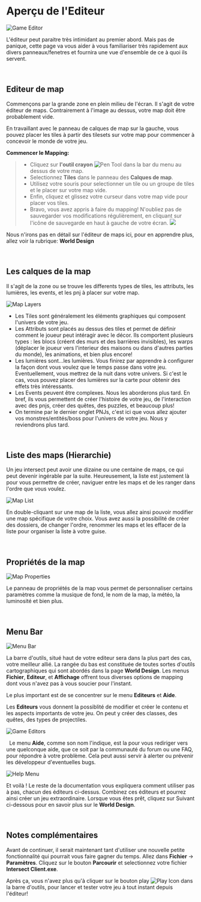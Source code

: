 # Aperçu de l'Editeur
![Game Editor](https://www.ascensiongamedev.com/resources/filehost/c399bc35aad37d828ddda1986538e7bd.png)

L'éditeur peut paraitre très intimidant au premier abord. Mais pas de panique, cette page va vous aider à vous familiariser très rapidement aux divers panneaux/fenetres et  fournira une vue d'ensemble de ce à quoi ils servent. 

&nbsp;

Editeur de map
---------------------------
Commençons par la grande zone en plein milieu de l'écran. Il s'agit de votre éditeur de maps. Contrairement à l'image au dessus, votre map doit être probablement vide.

En travaillant avec le panneau de calques de map sur la gauche, vous pouvez placer les tiles à partir des tilesets sur votre map pour commencer à concevoir le monde de votre jeu.

**Commencer le Mapping:**
>- Cliquez sur **l'outil crayon** ![Pen Tool](https://www.ascensiongamedev.com/resources/filehost/a20847da4a43f52234ccda97b1125a88.png) dans la bar du menu au dessus de votre map.
>- Selectionnez **Tiles** dans le panneau des **Calques de map**.
>- Utilisez votre souris pour selectionner un tile ou un groupe de tiles et le placer sur votre map vide. <a href="http://www.ascensiongamedev.com/resources/filehost/03856cde2da1c67f07b0123b90b6b0dc.gif" data-lity><i class="fa fa-play-circle"></i></a>
>- Enfin, cliquez et glissez votre curseur dans votre map vide pour placer vos tiles. <a href="http://www.ascensiongamedev.com/resources/filehost/03856cde2da1c67f07b0123b90b6b0dc.gif" data-lity><i class="fa fa-play-circle"></i></a>
>- Bravo, vous avez appris à faire du mapping! N'oubliez pas de sauvegarder vos modifications régulièrement, en cliquant sur l'icône de sauvegarde en haut à gauche de votre écran. ![](https://www.ascensiongamedev.com/resources/filehost/7f974a7fc91ef6666e3211c8622fe088.png)


Nous n'irons pas en détail sur l'éditeur de maps ici, pour en apprendre plus, allez voir la rubrique: **World Design**

&nbsp;

Les calques de la map
---------------------------
Il s'agit de la zone ou se trouve les differents types de tiles, les attributs, les lumières, les events, et les pnj à placer sur votre map.

![Map Layers](https://www.ascensiongamedev.com/resources/filehost/ffcf5ccf19de31db8389a08b9bafea3c.png)

- Les Tiles sont généralement les éléments graphiques qui composent l'univers de votre jeu.
- Les Attributs sont placés au dessus des tiles et permet de définir comment le joueur peut intéragir avec le décor. Ils comportent plusieurs types : les blocs (créent des murs et des barrières invisibles), les warps (déplacer le joueur vers l'interieur des maisons ou dans d'autres parties du monde), les animations, et bien plus encore!
- Les lumières sont...les lumières. Vous finirez par apprendre à configurer la façon dont vous voulez que le temps passe dans votre jeu. Eventuellement, vous mettrez de la nuit dans votre univers. Si c'est le cas, vous pouvez placer des lumières sur la carte pour obtenir des effets très intéressants.
- Les Events peuvent être complexes. Nous les aborderons plus tard. En bref, ils vous permettent de créer l'histoire de votre jeu, de l'interaction avec des pnjs, créer des quêtes, des puzzles, et beaucoup plus!
- On termine par le dernier onglet PNJs, c'est ici que vous allez ajouter vos monstres/entités/boss pour l'univers de votre jeu. Nous y reviendrons plus tard.

&nbsp;

Liste des maps (Hierarchie)
---------------------------
Un jeu intersect peut avoir une dizaine ou une centaine de maps, ce qui peut devenir ingérable par la suite. Heureusement, la liste est justement là pour vous permettre de créer, naviguer entre les maps et de les ranger dans l'ordre que vous voulez.

![Map List](https://www.ascensiongamedev.com/resources/filehost/fd600e2516e3b6a54193c5ce5bfce958.png)

En double-cliquant sur une map de la liste, vous allez ainsi pouvoir modifier une map spécifique de votre choix. Vous avez aussi la possibilité de créer des dossiers, de  changer l'ordre, renommer les maps et les effacer de la liste pour organiser la liste à votre guise.

&nbsp;

Propriétés de la map
---------------------------
![Map Properties](https://www.ascensiongamedev.com/resources/filehost/6fa0203860907911f251ed13f174b7d2.png)

Le panneau de propriétés de la map vous permet de personnaliser certains paramètres comme la musique de fond, le nom de la map, la météo, la luminosité et bien plus.

&nbsp;

Menu Bar
---------------------------
![Menu Bar](https://www.ascensiongamedev.com/resources/filehost/f951597a65ac34164090c46e3a640680.png)

La barre d'outils, situé haut de votre editeur sera dans la plus part des cas, votre meilleur allié. La rangée du bas est constituée de toutes sortes d'outils cartographiques qui sont abordés dans la page **World Design**. Les menus **Fichier**, **Editeur**, et **Affichage** offrent tous diverses options de mapping dont vous n'avez pas à vous soucier pour l'instant.

Le plus important est de se concentrer sur le menu **Editeurs** et **Aide**.

Les **Editeurs** vous donnent la possiblité de modifier et créer le contenu et les aspects importants de votre jeu. On peut y créer des classes, des quêtes, des types de projectiles.

![Game Editors](https://www.ascensiongamedev.com/resources/filehost/6ab2903c37f843bc11f61e14d1130e90.png)

&nbsp;
Le menu **Aide**, comme son nom l'indique, est la pour vous rediriger vers une quelconque aide, que ce soit par la communauté du forum ou une FAQ, pour répondre à votre problème. Cela peut aussi servir à alerter ou prévenir les développeur d'eventuelles bugs.

![Help Menu](https://www.ascensiongamedev.com/resources/filehost/e3bde40e1969c06417565d7c7542951f.png)

Et voilà ! Le reste de la documentation vous expliquera comment utiliser pas à pas, chacun des éditeurs ci-dessus. Combinez ces éditeurs et pourrez ainsi créer un jeu extraordinaire. Lorsque vous êtes prêt, cliquez sur Suivant ci-dessous pour en savoir plus sur le **World Design**.

&nbsp;

Notes complémentaires
---------------------------
Avant de continuer, il serait maintenant tant d'utiliser une nouvelle petite fonctionnalité qui pourrait vous faire gagner du temps. Allez dans  **Fichier** -> **Paramètres**. Cliquez sur le bouton **Parcourir** et selectionnez votre fichier **Intersect Client.exe**.

Après ça, vous n'avez plus qu'à cliquer sur le bouton play ![Play Icon](https://www.ascensiongamedev.com/resources/filehost/b793679bc50386069948727977d26ad5.png) dans la barre d'outils, pour lancer et tester votre jeu à tout instant depuis l'éditeur!
